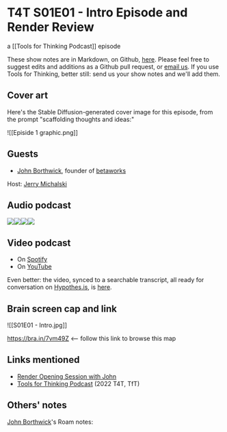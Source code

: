 # T4T S01E01 - Intro Episode and Render Review

a [[Tools for Thinking Podcast]] episode

These show notes are in Markdown, on Github, [here](https://github.com/OpenGlobalMind/rel8-wiki/blob/main/Tools%20for%20Thinking%20Podcast.md). Please feel free to suggest edits and additions as a Github pull request, or  [email us](mailto:sociate@gmail.com). If you use Tools for Thinking, better still: send us your show notes and we'll add them. 

## Cover art

Here's the Stable Diffusion-generated cover image for this episode, from the prompt "scaffolding thoughts and ideas:"

![[Episide 1 graphic.png]]

## Guests

- [John Borthwick](https://www.linkedin.com/in/jborthwick/), founder of [betaworks](https://www.betaworks.com/)

Host: [Jerry Michalski](https://www.jerrymichalski.com/)

## Audio podcast 

[![](https://uploads-ssl.webflow.com/6022fac80367ca7c9121c178/63473c43cd78d77b7f847fb3_Anchor_logo.svg)](https://anchor.fm/betaworks/episodes/Intro-Episode---Tools-For-Thinking-e1ops8q/a-a8l7laq)[![](https://uploads-ssl.webflow.com/6022fac80367ca7c9121c178/63473161d50a860bd5f8bf0e_Amazon_Music_logo.svg)](https://music.amazon.com/podcasts/12a72801-ad1e-412b-82cf-dd242e96b1d4/episodes/ef0218a1-8e56-43df-923c-7baeab1ab934/tools-for-thinking-by-betaworks-intro-episode---tools-for-thinking)[![](https://uploads-ssl.webflow.com/6022fac80367ca7c9121c178/63473161d50a86d605f8bf0f_itunes_podcasts%20logo.svg)](https://podcasts.apple.com/us/podcast/intro-episode-tools-for-thinking/id1648557332?i=1000581722318)[![](https://uploads-ssl.webflow.com/6022fac80367ca7c9121c178/63473161a69713eddcfa9885_Spotify%20logo.svg)](https://open.spotify.com/episode/0lnXzdyLAZR9lG9uiTKQEE?si=RJecK6iwRIm894iOEvs29A)

## Video podcast  

- On [Spotify](https://open.spotify.com/episode/0lnXzdyLAZR9lG9uiTKQEE)
- On [YouTube](https://www.youtube.com/watch?v=LxDtDdYU64s)

Even better: the video, synced to a searchable transcript, all ready for conversation on [Hypothes.is](https://hypothes.is/), is [here](https://docdrop.org/video/LxDtDdYU64s/). 

## Brain screen cap and link

![[S01E01 - Intro.jpg]]

https://bra.in/7vm49Z  <-- follow this link to browse this map

## Links mentioned

- [Render Opening Session with John](https://bra.in/4vPeNJ)
- [Tools for Thinking Podcast](https://bra.in/2vGNna) (2022 T4T, TfT)

## Others' notes

[John Borthwick](https://www.linkedin.com/in/jborthwick/)'s Roam notes: 


